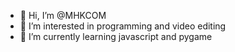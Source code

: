- 👋 Hi, I’m @MHKCOM
- 👀 I’m interested in programming and video editing
- 🌱 I’m currently learning javascript and pygame

